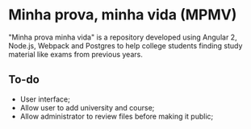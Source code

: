 Minha prova, minha vida (MPMV)
============================

"Minha prova minha vida" is a repository developed using Angular 2, Node.js, Webpack and Postgres to help college students finding study material like exams from previous years.


To-do
---------------

- User interface;
- Allow user to add university and course;
- Allow administrator to review files before making it public;

